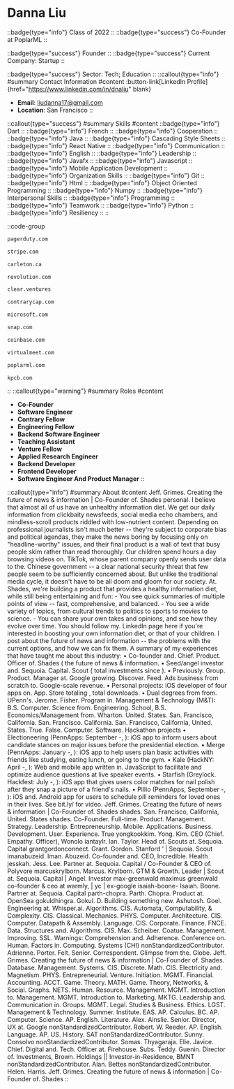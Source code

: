 # Danna Liu
::badge{type="info"}
Class of 2022
::
::badge{type="success"}
Co-Founder at PoplarML
::

::badge{type="success"}
Founder
::
::badge{type="success"}
Current Company: Startup
::

::badge{type="success"}
Sector: Tech; Education
::
::callout{type="info"}
#summary
Contact Information
#content
:button-link[LinkedIn Profile]{href="https://www.linkedin.com/in/dnaliu" blank}
- **Email**: liudanna17@gmail.com
- **Location**: San Francisco
::

::callout{type="success"}
#summary
Skills
#content
::badge{type="info"}
Dart
::
::badge{type="info"}
French
::
::badge{type="info"}
Cooperation
::
::badge{type="info"}
Java
::
::badge{type="info"}
Cascading Style Sheets
::
::badge{type="info"}
React Native
::
::badge{type="info"}
Communication
::
::badge{type="info"}
English
::
::badge{type="info"}
Leadership
::
::badge{type="info"}
Javafx
::
::badge{type="info"}
Javascript
::
::badge{type="info"}
Mobile Application Development
::
::badge{type="info"}
Organization Skills
::
::badge{type="info"}
Git
::
::badge{type="info"}
Html
::
::badge{type="info"}
Object Oriented Programming
::
::badge{type="info"}
Numpy
::
::badge{type="info"}
Interpersonal Skills
::
::badge{type="info"}
Programming
::
::badge{type="info"}
Teamwork
::
::badge{type="info"}
Python
::
::badge{type="info"}
Resiliency
::
::

::code-group
```bash [PagerDuty]
pagerduty.com
```
```bash [Stripe]
stripe.com
```
```bash [Carleton University]
carleton.ca
```
```bash [Revolution’s Rise of the Rest Seed Fund]
revolution.com
```
```bash [Clear Ventures]
clear.ventures
```
```bash [Contrary]
contrarycap.com
```
```bash [Microsoft]
microsoft.com
```
```bash [Snap]
snap.com
```
```bash [Coinbase]
coinbase.com
```
```bash [VirtualMeet]
virtualmeet.com
```
```bash [PoplarML]
poplarml.com
```
```bash [Kleiner Perkins Caufield & Byers]
kpcb.com
```
::
::callout{type="warning"}
#summary
Roles
#content
- **Co-Founder**
- **Software Engineer**
- **Contrary Fellow**
- **Engineering Fellow**
- **Backend Software Engineer**
- **Teaching Assistant**
- **Venture Fellow**
- **Applied Research Engineer**
- **Backend Developer**
- **Frontend Developer**
- **Software Engineer And Product Manager**
::

::callout{type="info"}
#summary
About
#content
Jeff. Grimes. Creating the future of news & information | Co-Founder of. Shades personal. I believe that almost all of us have an unhealthy information diet. We get our daily information from clickbaity newsfeeds, social media echo chambers, and mindless-scroll products riddled with low-nutrient content. Depending on professional journalists isn't much better -- they're subject to corporate bias and political agendas, they make the news boring by focusing only on "headline-worthy" issues, and their final product is a wall of text that busy people skim rather than read thoroughly. Our children spend hours a day browsing videos on. TikTok, whose parent company openly sends user data to the. Chinese government -- a clear national security threat that few people seem to be sufficiently concerned about. But unlike the traditional media cycle, it doesn't have to be all doom and gloom for our society. At. Shades, we're building a product that provides a healthy information diet, while still being entertaining and fun: - You see quick summaries of multiple points of view -- fast, comprehensive, and balanced. - You see a wide variety of topics, from cultural trends to politics to sports to movies to science. - You can share your own takes and opinions, and see how they evolve over time. You should follow my. LinkedIn page here if you're interested in boosting your own information diet, or that of your children. I post about the future of news and information -- the problems with the current options, and how we can fix them. A summary of my experiences that have taught me about this industry: • Co-founder and. Chief. Product. Officer of. Shades ( the future of news & information. • Seed/angel investor and. Sequoia. Capital. Scout ( total investments since ). • Previously. Group. Product. Manager at. Google growing. Discover. Feed. Ads business from scratch to. Google-scale revenue. • Personal projects: iOS developer of four apps on. App. Store totaling , total downloads. • Dual degrees from from. UPenn's. Jerome. Fisher. Program in. Management & Technology (M&T): B.S. Computer. Science from. Engineering. School, B.S. Economics/Management from. Wharton. United. States. San. Francisco, California. San. Francisco. California. San. Francisco, California, United. States. True. False. Computer. Software. Hackathon projects • Electioneering (PennApps: September -, ): iOS app to inform users about candidate stances on major issues before the presidential election. • Merge (PennApps: January -, ): iOS app to help users plan basic activities with friends like studying, eating lunch, or going to the gym. • Kale (HackNY: April -, ): Web and mobile app written in. JavaScript to facilitate and optimize audience questions at live speaker events. • Starfish (Greylock. Hackfest: July -, ): iOS app that gives users color matches for nail polish after they snap a picture of a friend's nails. • Pillio (PennApps, September -, ): iOS and. Android app for users to schedule pill reminders for loved ones in their lives. See bit.ly/ for video. Jeff. Grimes. Creating the future of news & information | Co-Founder of. Shades shades. San. Francisco, California, United. States shades. Co-Founder. Full-time. Product. Management. Strategy. Leadership. Entrepreneurship. Mobile. Applications. Business. Development. User. Experience. True yongkookkim. Yong. Kim. CEO (Chief. Empathy. Officer), Wonolo iantaylr. Ian. Taylor. Head of. Scouts at. Sequoia. Capital grantgordonconnect. Grant. Gordon. Stanford ‘ | Sequoia. Scout imanabuzeid. Iman. Abuzeid. Co-founder and. CEO, Incredible. Health jesskah. Jess. Lee. Partner at. Sequoia. Capital / Co-Founder & CEO of. Polyvore marcuskrylborn. Marcus. Krylborn. GTM & Growth. Leader | Scout at. Sequoia. Capital | Angel. Investor max-greenwald maximus greenwald co-founder & ceo at warmly, | yc | ex-google isaiah-boone- Isaiah. Boone. Partner at. Sequoia. Capital parth-chopra. Parth. Chopra. Product at. OpenSea gokuldhingra. Gokul. D. Building something new. Ashutosh. Goel. Engineering at. Whisper.ai. Algorithms. CIS. Automata, Computability, & Complexity. CIS. Classical. Mechanics. PHYS. Computer. Architecture. CIS. Computer. Datapath & Assembly. Language. CIS. Corporate. Finance. FNCE. Data. Structures and. Algorithms. CIS. Max. Scheiber. Coatue. Management. Improving. SSL. Warnings: Comprehension and. Adherence. Conference on. Human. Factors in. Computing. Systems (CHI) nonStandardizedContributor. Adrienne. Porter. Felt. Senior. Correspondent. Glimpse from the. Globe. Jeff. Grimes. Creating the future of news & information | Co-Founder of. Shades. Database. Management. Systems. CIS. Discrete. Math. CIS. Electricity and. Magnetism. PHYS. Entrepreneurial. Venture. Initiation. MGMT. Financial. Accounting. ACCT. Game. Theory. MATH. Game. Theory, Networks, & Social. Graphs. NETS. Human. Resource. Management. MGMT. Introduction to. Management. MGMT. Introduction to. Marketing. MKTG. Leadership and. Communication in. Groups. MGMT. Legal. Studies & Business. Ethics. LGST. Management & Technology. Summer. Institute. EAS. AP. Calculus. BC. AP. Computer. Science. AP. English. Literature. Alex. Ainslie. Senior. Director, UX at. Google nonStandardizedContributor. Robert. W. Reeder. AP. English. Language. AP. US. History. SAT nonStandardizedContributor. Sunny. Consolvo nonStandardizedContributor. Somas. Thyagaraja. Elie. Javice. Chief. Digital and. Tech. Officer at. Firehouse. Subs. Teddy. Guenin. Director of. Investments, Brown. Holdings || Investor-in-Residence, BMNT nonStandardizedContributor. Alan. Bettes nonStandardizedContributor. Helen. Harris. Jeff. Grimes. Creating the future of news & information | Co-Founder of. Shades
::
